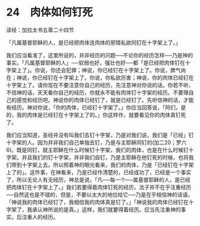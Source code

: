# 24　肉体如何钉死


读经：加拉太书五章二十四节

「凡属基督耶稣的人，是已经把肉体连肉体的邪情私欲同钉在十字架上了。」

我们应当看准了，这里所说的，并非经历的问题──不论你的经历怎样──乃是神的事实。「凡属基督耶稣的人」──软弱也好，强壮也好──都「是已经把肉体钉在十字架上了」。你说，你还会犯罪；神说，你已经钉在十字架上了。你说，脾气尚在；神说，你已经钉在十字架上了。你说，你私欲厉害；神说，你的肉体已经钉在十字架上了。请你现在不要注意你自己的经历，先注意神对你说的话。你若不听、不信神的话，天天看你自己的经历，你就永不能有肉体钉十字架的经历。不要理自己的感觉和经历吧。神说你的肉体已经钉了，就是已经钉了。先听信神的话，才能有经历。神对你说，「你的肉体，已经钉十字架了。」你应当回答说，「阿们，是的，我的肉体是已经钉在十字架上了的。」你这样作，就要看见你的肉体真钉死了。

我们应当知道，圣经并没有叫我们去钉十字架，乃是对我们说，我们是「已经」钉十字架的人。因为并非我们自己单独去钉，乃是与主耶稣同钉的(加二20；罗六6)。既是同钉，就主耶稣在什么时候钉十字架，我们的肉体，也是在什么时候钉十字架。并且我们的钉十字架，并非我们自钉，乃是主耶稣在他钉死的时候，也将我们带到十字架上去。所以照着神的眼光看来，我们的肉体，乃是「已经钉在十字架上了的」。这件事，在神看来，乃是已经作清楚的，已经成功了，已经是一个事实了，所以无论人有无经历，神总是说，「凡──每一个──属基督耶稣的人，是已经把肉体钉在十字架上了。」我们若要得着肉体钉死的经历，法子并不在乎注重经历──自然这也是不错的，但是，不要以太大的地位给它──乃是在乎相信神的话语。「神说我的肉体已经钉了，我相信我的肉体真是钉了。」「神说我的肉体已经钉在十字架了，我承认神所说的是真。」这样，我们就要得着经历。应当先注重神的事实，后注重人的经历。

